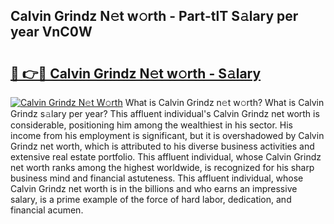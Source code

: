 ## Calvin Grindz N𝚎t w𝚘rth - Part-tlT S𝚊lary per year VnC0W

# <h2><a href="http://gc1fsgw.nevu.top/?p=Calvin+Grindz">🔗 👉🔴 Calvin Grindz N𝚎t w𝚘rth - S𝚊lary</a></h2>

[![Calvin Grindz N𝚎t W𝚘rth](https://i.imgur.com/Oavwk0R.jpeg)](http://gc1fsgw.nevu.top/?p=Calvin+Grindz)
What is Calvin Grindz n𝚎t w𝚘rth? What is Calvin Grindz s𝚊lary per year?
This affluent individual's Calvin Grindz net worth is considerable, positioning him among the wealthiest in his sector. His income from his employment is significant, but it is overshadowed by Calvin Grindz net worth, which is attributed to his diverse business activities and extensive real estate portfolio. This affluent individual, whose Calvin Grindz net worth ranks among the highest worldwide, is recognized for his sharp business mind and financial astuteness. This affluent individual, whose Calvin Grindz net worth is in the billions and who earns an impressive salary, is a prime example of the force of hard labor, dedication, and financial acumen.
